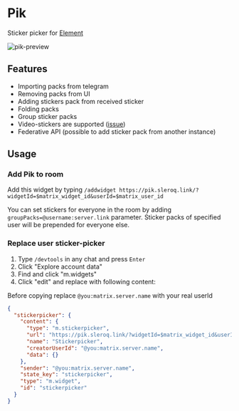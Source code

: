# Pik
Sticker picker for [Element](https://element.io/)

<img src="https://i.ibb.co/1XjSCyR/2023-03-12-22-49.png" alt="pik-preview">

## Features

- Importing packs from telegram
- Removing packs from UI
- Adding stickers pack from received sticker
- Folding packs
- Group sticker packs
- Video-stickers are supported ([issue](https://github.com/vector-im/element-web/issues/24873￥))
- Federative API (possible to add sticker pack from another instance)

## Usage

### Add Pik to room

Add this widget by typing `/addwidget https://pik.sleroq.link/?widgetId=$matrix_widget_id&userId=$matrix_user_id`


You can set stickers for everyone in the room by adding `groupPacks=@username:server.link` parameter. Sticker packs of specified user will be prepended for everyone else.

### Replace user sticker-picker

1. Type `/devtools` in any chat and press `Enter`
2. Click "Explore account data"
3. Find and click "m.widgets"
4. Click "edit" and replace with following content:

Before copying replace `@you:matrix.server.name` with your real userId

```json
{
  "stickerpicker": {
    "content": {
      "type": "m.stickerpicker",
      "url": "https://pik.sleroq.link/?widgetId=$matrix_widget_id&userId=$matrix_user_id",
      "name": "Stickerpicker",
      "creatorUserId": "@you:matrix.server.name",
      "data": {}
    },
    "sender": "@you:matrix.server.name",
    "state_key": "stickerpicker",
    "type": "m.widget",
    "id": "stickerpicker"
  }
}
```

